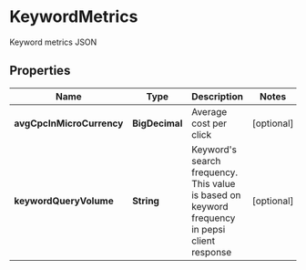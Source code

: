 

# KeywordMetrics

Keyword metrics JSON

## Properties

| Name | Type | Description | Notes |
|------------ | ------------- | ------------- | -------------|
|**avgCpcInMicroCurrency** | **BigDecimal** | Average cost per click |  [optional] |
|**keywordQueryVolume** | **String** | Keyword&#39;s search frequency. This value is based on keyword frequency in pepsi client response |  [optional] |




